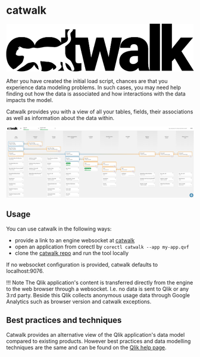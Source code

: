 # catwalk

![catwalk](https://github.com/qlik-oss/catwalk/raw/master/src/assets/catwalk.svg?sanitize=true)

After you have created the initial load script, chances are that you experience data modeling problems. In such cases,
you may need help finding out how the data is associated and how interactions with the data impacts the model.

Catwalk provides you with a view of all your tables, fields, their associations as well as information about the data
within.

![screenshot](https://github.com/qlik-oss/catwalk/raw/master/images/screenshot.png)

## Usage

You can use catwalk in the following ways:

* provide a link to an engine websocket at [catwalk](https://catwalk.core.qlik.com/)
* open an application from corectl by `corectl catwalk --app my-app.qvf`
* clone the [catwalk repo](https://github.com/qlik-oss/catwalk) and run the tool locally

If no websocket configuration is provided, catwalk defaults to localhost:9076.

!!! Note
    The Qlik application's content is transferred directly from the engine to the web browser through a websocket. I.e.
    no data is sent to Qlik or any 3:rd party. Beside this Qlik collects anonymous usage data through Google Analytics
    such as browser version and catwalk exceptions.

## Best practices and techniques

Catwalk provides an alternative view of the Qlik application's data model compared to existing products. However best
practices and data modelling techniques are the same and can be found on the
[Qlik help page](https://help.qlik.com/en-US/sense/Subsystems/Hub/Content/Sense_Hub/DataModeling/best-practices-data-modeling.htm).
